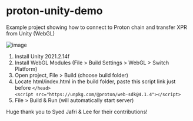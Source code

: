 # proton-unity-demo
Example project showing how to connect to Proton chain and transfer XPR from Unity (WebGL)

![image](https://user-images.githubusercontent.com/12118160/157999640-8d5ed35d-9457-43ff-bd87-e063780bb931.png)


  1. Install Unity 2021.2.14f  
  2. Install WebGL Modules (File > Build Settings > WebGL > Switch Platform)  
  3. Open project, File > Build (choose build folder) 
  4. Locate html/index.html in the build folder, paste this script link just before ``</head>``  
        ```<script src="https://unpkg.com/@proton/web-sdk@4.1.4"></script>```  
  5. File > Build & Run (will automatically start server)  


Huge thank you to Syed Jafri & Lee for their contributions! 
